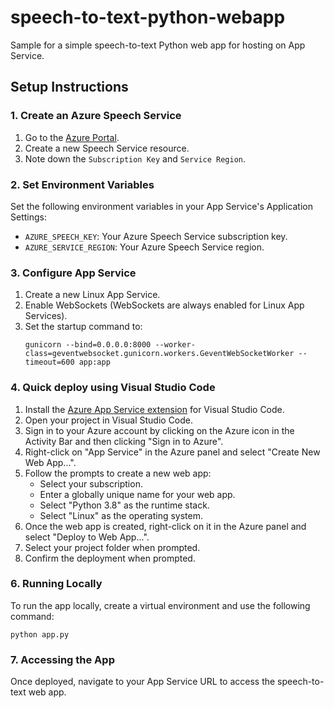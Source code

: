 # speech-to-text-python-webapp

Sample for a simple speech-to-text Python web app for hosting on App Service.

## Setup Instructions

### 1. Create an Azure Speech Service

1. Go to the [Azure Portal](https://portal.azure.com/).
2. Create a new Speech Service resource.
3. Note down the `Subscription Key` and `Service Region`.

### 2. Set Environment Variables

Set the following environment variables in your App Service's Application Settings:

- `AZURE_SPEECH_KEY`: Your Azure Speech Service subscription key.
- `AZURE_SERVICE_REGION`: Your Azure Speech Service region.

### 3. Configure App Service

1. Create a new Linux App Service.
2. Enable WebSockets (WebSockets are always enabled for Linux App Services).
3. Set the startup command to:
   ```
   gunicorn --bind=0.0.0.0:8000 --worker-class=geventwebsocket.gunicorn.workers.GeventWebSocketWorker --timeout=600 app:app
   ```

### 4. Quick deploy using Visual Studio Code

1. Install the [Azure App Service extension](https://marketplace.visualstudio.com/items?itemName=ms-azuretools.vscode-azureappservice) for Visual Studio Code.
2. Open your project in Visual Studio Code.
3. Sign in to your Azure account by clicking on the Azure icon in the Activity Bar and then clicking "Sign in to Azure".
4. Right-click on "App Service" in the Azure panel and select "Create New Web App...".
5. Follow the prompts to create a new web app:
   - Select your subscription.
   - Enter a globally unique name for your web app.
   - Select "Python 3.8" as the runtime stack.
   - Select "Linux" as the operating system.
6. Once the web app is created, right-click on it in the Azure panel and select "Deploy to Web App...".
7. Select your project folder when prompted.
8. Confirm the deployment when prompted.


### 6. Running Locally

To run the app locally, create a virtual environment and use the following command:
```
python app.py
```

### 7. Accessing the App

Once deployed, navigate to your App Service URL to access the speech-to-text web app.
